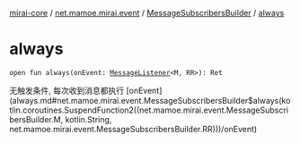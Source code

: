 [mirai-core](../../index.md) / [net.mamoe.mirai.event](../index.md) / [MessageSubscribersBuilder](index.md) / [always](./always.md)

# always

`open fun always(onEvent: `[`MessageListener`](../-message-listener.md)`<M, RR>): Ret`

无触发条件, 每次收到消息都执行 [onEvent](always.md#net.mamoe.mirai.event.MessageSubscribersBuilder$always(kotlin.coroutines.SuspendFunction2((net.mamoe.mirai.event.MessageSubscribersBuilder.M, kotlin.String, net.mamoe.mirai.event.MessageSubscribersBuilder.RR)))/onEvent)

